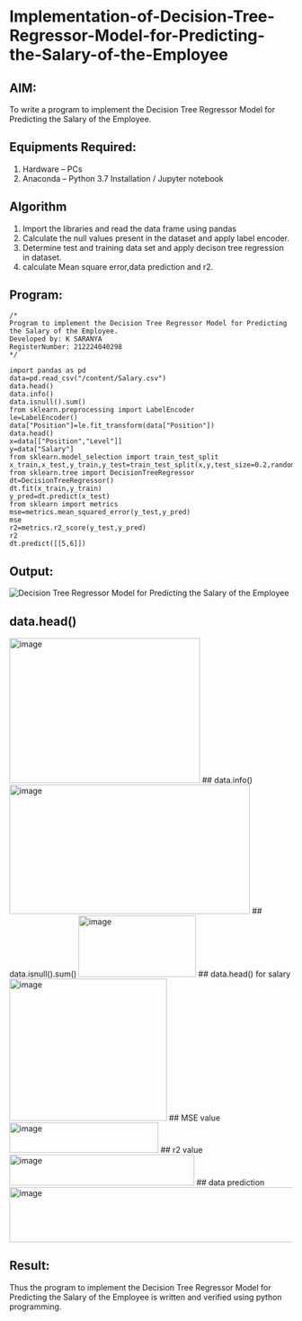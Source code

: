 # Implementation-of-Decision-Tree-Regressor-Model-for-Predicting-the-Salary-of-the-Employee

## AIM:
To write a program to implement the Decision Tree Regressor Model for Predicting the Salary of the Employee.

## Equipments Required:
1. Hardware – PCs
2. Anaconda – Python 3.7 Installation / Jupyter notebook

## Algorithm
1. Import the libraries and read the data frame using pandas
2. Calculate the null values present in the dataset and apply label encoder.
3. Determine test and training data set and apply decison tree regression in dataset.
4. calculate Mean square error,data prediction and r2.
 

## Program:
```
/*
Program to implement the Decision Tree Regressor Model for Predicting the Salary of the Employee.
Developed by: K SARANYA
RegisterNumber: 212224040298 
*/
```
```
import pandas as pd
data=pd.read_csv("/content/Salary.csv")
data.head()
data.info()
data.isnull().sum()
from sklearn.preprocessing import LabelEncoder
le=LabelEncoder()
data["Position"]=le.fit_transform(data["Position"])
data.head()
x=data[["Position","Level"]]
y=data["Salary"]
from sklearn.model_selection import train_test_split
x_train,x_test,y_train,y_test=train_test_split(x,y,test_size=0.2,random_state=2)
from sklearn.tree import DecisionTreeRegressor
dt=DecisionTreeRegressor()
dt.fit(x_train,y_train)
y_pred=dt.predict(x_test)
from sklearn import metrics
mse=metrics.mean_squared_error(y_test,y_pred)
mse
r2=metrics.r2_score(y_test,y_pred)
r2
dt.predict([[5,6]])
```
## Output:
![Decision Tree Regressor Model for Predicting the Salary of the Employee](sam.png)
## data.head()
<img width="339" height="258" alt="image" src="https://github.com/user-attachments/assets/54ca542a-5036-4eeb-b67f-5122d60fcb09" />
## data.info()
<img width="428" height="230" alt="image" src="https://github.com/user-attachments/assets/e7219064-9996-4620-8684-70c165783429" />
## data.isnull().sum()
<img width="209" height="109" alt="image" src="https://github.com/user-attachments/assets/80a7c035-8620-4883-be29-3a16d98b5edc" />
## data.head() for salary
<img width="280" height="253" alt="image" src="https://github.com/user-attachments/assets/2087f7f4-f0c5-4639-9b3b-e6061fef658d" />
## MSE value
<img width="265" height="54" alt="image" src="https://github.com/user-attachments/assets/7470cdab-50fc-4913-a0db-d34807f8922d" />
## r2 value
<img width="329" height="55" alt="image" src="https://github.com/user-attachments/assets/29fe28eb-ff68-4d64-97bf-6eb4e9fd23fb" />
## data prediction
<img width="1664" height="98" alt="image" src="https://github.com/user-attachments/assets/93d90af4-f67a-4144-9a54-70b9522f10db" />




## Result:
Thus the program to implement the Decision Tree Regressor Model for Predicting the Salary of the Employee is written and verified using python programming.
